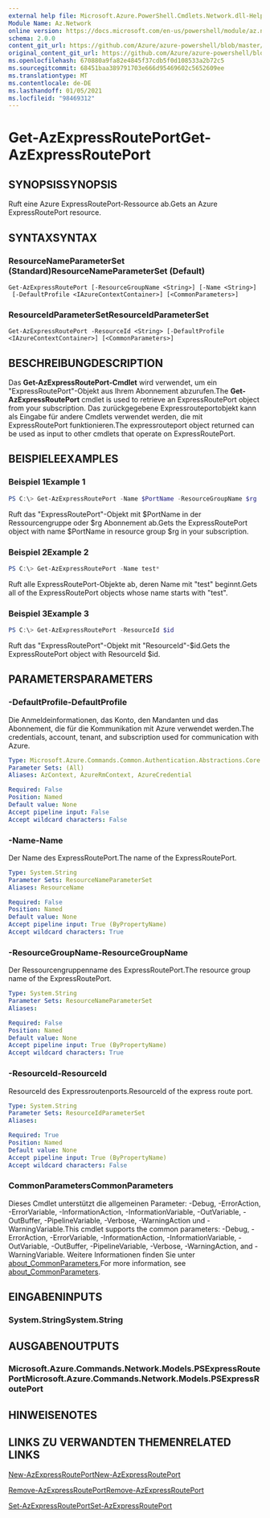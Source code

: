 ```yaml
---
external help file: Microsoft.Azure.PowerShell.Cmdlets.Network.dll-Help.xml
Module Name: Az.Network
online version: https://docs.microsoft.com/en-us/powershell/module/az.network/get-azexpressrouteport
schema: 2.0.0
content_git_url: https://github.com/Azure/azure-powershell/blob/master/src/Network/Network/help/Get-AzExpressRoutePort.md
original_content_git_url: https://github.com/Azure/azure-powershell/blob/master/src/Network/Network/help/Get-AzExpressRoutePort.md
ms.openlocfilehash: 670880a9fa82e4845f37cdb5f0d108533a2b72c5
ms.sourcegitcommit: 68451baa389791703e666d95469602c5652609ee
ms.translationtype: MT
ms.contentlocale: de-DE
ms.lasthandoff: 01/05/2021
ms.locfileid: "98469312"
---
```

# <span data-ttu-id="36d77-101">Get-AzExpressRoutePort</span><span class="sxs-lookup"><span data-stu-id="36d77-101">Get-AzExpressRoutePort</span></span>

## <span data-ttu-id="36d77-102">SYNOPSIS</span><span class="sxs-lookup"><span data-stu-id="36d77-102">SYNOPSIS</span></span>
<span data-ttu-id="36d77-103">Ruft eine Azure ExpressRoutePort-Ressource ab.</span><span class="sxs-lookup"><span data-stu-id="36d77-103">Gets an Azure ExpressRoutePort resource.</span></span>

## <span data-ttu-id="36d77-104">SYNTAX</span><span class="sxs-lookup"><span data-stu-id="36d77-104">SYNTAX</span></span>

### <span data-ttu-id="36d77-105">ResourceNameParameterSet (Standard)</span><span class="sxs-lookup"><span data-stu-id="36d77-105">ResourceNameParameterSet (Default)</span></span>
```
Get-AzExpressRoutePort [-ResourceGroupName <String>] [-Name <String>]
 [-DefaultProfile <IAzureContextContainer>] [<CommonParameters>]
```

### <span data-ttu-id="36d77-106">ResourceIdParameterSet</span><span class="sxs-lookup"><span data-stu-id="36d77-106">ResourceIdParameterSet</span></span>
```
Get-AzExpressRoutePort -ResourceId <String> [-DefaultProfile <IAzureContextContainer>] [<CommonParameters>]
```

## <span data-ttu-id="36d77-107">BESCHREIBUNG</span><span class="sxs-lookup"><span data-stu-id="36d77-107">DESCRIPTION</span></span>
<span data-ttu-id="36d77-108">Das **Get-AzExpressRoutePort-Cmdlet** wird verwendet, um ein "ExpressRoutePort"-Objekt aus Ihrem Abonnement abzurufen.</span><span class="sxs-lookup"><span data-stu-id="36d77-108">The **Get-AzExpressRoutePort** cmdlet is used to retrieve an ExpressRoutePort object from your subscription.</span></span> <span data-ttu-id="36d77-109">Das zurückgegebene Expressrouteportobjekt kann als Eingabe für andere Cmdlets verwendet werden, die mit ExpressRoutePort funktionieren.</span><span class="sxs-lookup"><span data-stu-id="36d77-109">The expressrouteport object returned can be used as input to other cmdlets that operate on ExpressRoutePort.</span></span>

## <span data-ttu-id="36d77-110">BEISPIELE</span><span class="sxs-lookup"><span data-stu-id="36d77-110">EXAMPLES</span></span>

### <span data-ttu-id="36d77-111">Beispiel 1</span><span class="sxs-lookup"><span data-stu-id="36d77-111">Example 1</span></span>
```powershell
PS C:\> Get-AzExpressRoutePort -Name $PortName -ResourceGroupName $rg
```

<span data-ttu-id="36d77-112">Ruft das "ExpressRoutePort"-Objekt mit $PortName in der Ressourcengruppe oder $rg Abonnement ab.</span><span class="sxs-lookup"><span data-stu-id="36d77-112">Gets the ExpressRoutePort object with name $PortName in resource group $rg in your subscription.</span></span>

### <span data-ttu-id="36d77-113">Beispiel 2</span><span class="sxs-lookup"><span data-stu-id="36d77-113">Example 2</span></span>
```powershell
PS C:\> Get-AzExpressRoutePort -Name test*
```

<span data-ttu-id="36d77-114">Ruft alle ExpressRoutePort-Objekte ab, deren Name mit "test" beginnt.</span><span class="sxs-lookup"><span data-stu-id="36d77-114">Gets all of the ExpressRoutePort objects whose name starts with "test".</span></span>

### <span data-ttu-id="36d77-115">Beispiel 3</span><span class="sxs-lookup"><span data-stu-id="36d77-115">Example 3</span></span>
```powershell
PS C:\> Get-AzExpressRoutePort -ResourceId $id
```

<span data-ttu-id="36d77-116">Ruft das "ExpressRoutePort"-Objekt mit "ResourceId"-$id.</span><span class="sxs-lookup"><span data-stu-id="36d77-116">Gets the ExpressRoutePort object with ResourceId $id.</span></span> 

## <span data-ttu-id="36d77-117">PARAMETERS</span><span class="sxs-lookup"><span data-stu-id="36d77-117">PARAMETERS</span></span>

### <span data-ttu-id="36d77-118">-DefaultProfile</span><span class="sxs-lookup"><span data-stu-id="36d77-118">-DefaultProfile</span></span>
<span data-ttu-id="36d77-119">Die Anmeldeinformationen, das Konto, den Mandanten und das Abonnement, die für die Kommunikation mit Azure verwendet werden.</span><span class="sxs-lookup"><span data-stu-id="36d77-119">The credentials, account, tenant, and subscription used for communication with Azure.</span></span>

```yaml
Type: Microsoft.Azure.Commands.Common.Authentication.Abstractions.Core.IAzureContextContainer
Parameter Sets: (All)
Aliases: AzContext, AzureRmContext, AzureCredential

Required: False
Position: Named
Default value: None
Accept pipeline input: False
Accept wildcard characters: False
```

### <span data-ttu-id="36d77-120">-Name</span><span class="sxs-lookup"><span data-stu-id="36d77-120">-Name</span></span>
<span data-ttu-id="36d77-121">Der Name des ExpressRoutePort.</span><span class="sxs-lookup"><span data-stu-id="36d77-121">The name of the ExpressRoutePort.</span></span>

```yaml
Type: System.String
Parameter Sets: ResourceNameParameterSet
Aliases: ResourceName

Required: False
Position: Named
Default value: None
Accept pipeline input: True (ByPropertyName)
Accept wildcard characters: True
```

### <span data-ttu-id="36d77-122">-ResourceGroupName</span><span class="sxs-lookup"><span data-stu-id="36d77-122">-ResourceGroupName</span></span>
<span data-ttu-id="36d77-123">Der Ressourcengruppenname des ExpressRoutePort.</span><span class="sxs-lookup"><span data-stu-id="36d77-123">The resource group name of the ExpressRoutePort.</span></span>

```yaml
Type: System.String
Parameter Sets: ResourceNameParameterSet
Aliases:

Required: False
Position: Named
Default value: None
Accept pipeline input: True (ByPropertyName)
Accept wildcard characters: True
```

### <span data-ttu-id="36d77-124">-ResourceId</span><span class="sxs-lookup"><span data-stu-id="36d77-124">-ResourceId</span></span>
<span data-ttu-id="36d77-125">ResourceId des Expressroutenports.</span><span class="sxs-lookup"><span data-stu-id="36d77-125">ResourceId of the express route port.</span></span>

```yaml
Type: System.String
Parameter Sets: ResourceIdParameterSet
Aliases:

Required: True
Position: Named
Default value: None
Accept pipeline input: True (ByPropertyName)
Accept wildcard characters: False
```

### <span data-ttu-id="36d77-126">CommonParameters</span><span class="sxs-lookup"><span data-stu-id="36d77-126">CommonParameters</span></span>
<span data-ttu-id="36d77-127">Dieses Cmdlet unterstützt die allgemeinen Parameter: -Debug, -ErrorAction, -ErrorVariable, -InformationAction, -InformationVariable, -OutVariable, -OutBuffer, -PipelineVariable, -Verbose, -WarningAction und -WarningVariable.</span><span class="sxs-lookup"><span data-stu-id="36d77-127">This cmdlet supports the common parameters: -Debug, -ErrorAction, -ErrorVariable, -InformationAction, -InformationVariable, -OutVariable, -OutBuffer, -PipelineVariable, -Verbose, -WarningAction, and -WarningVariable.</span></span> <span data-ttu-id="36d77-128">Weitere Informationen finden Sie unter [about_CommonParameters.](http://go.microsoft.com/fwlink/?LinkID=113216)</span><span class="sxs-lookup"><span data-stu-id="36d77-128">For more information, see [about_CommonParameters](http://go.microsoft.com/fwlink/?LinkID=113216).</span></span>

## <span data-ttu-id="36d77-129">EINGABEN</span><span class="sxs-lookup"><span data-stu-id="36d77-129">INPUTS</span></span>

### <span data-ttu-id="36d77-130">System.String</span><span class="sxs-lookup"><span data-stu-id="36d77-130">System.String</span></span>

## <span data-ttu-id="36d77-131">AUSGABEN</span><span class="sxs-lookup"><span data-stu-id="36d77-131">OUTPUTS</span></span>

### <span data-ttu-id="36d77-132">Microsoft.Azure.Commands.Network.Models.PSExpressRoutePort</span><span class="sxs-lookup"><span data-stu-id="36d77-132">Microsoft.Azure.Commands.Network.Models.PSExpressRoutePort</span></span>

## <span data-ttu-id="36d77-133">HINWEISE</span><span class="sxs-lookup"><span data-stu-id="36d77-133">NOTES</span></span>

## <span data-ttu-id="36d77-134">LINKS ZU VERWANDTEN THEMEN</span><span class="sxs-lookup"><span data-stu-id="36d77-134">RELATED LINKS</span></span>

[<span data-ttu-id="36d77-135">New-AzExpressRoutePort</span><span class="sxs-lookup"><span data-stu-id="36d77-135">New-AzExpressRoutePort</span></span>](./New-AzExpressRoutePort.md)

[<span data-ttu-id="36d77-136">Remove-AzExpressRoutePort</span><span class="sxs-lookup"><span data-stu-id="36d77-136">Remove-AzExpressRoutePort</span></span>](./Remove-AzExpressRoutePort.md)

[<span data-ttu-id="36d77-137">Set-AzExpressRoutePort</span><span class="sxs-lookup"><span data-stu-id="36d77-137">Set-AzExpressRoutePort</span></span>](./Set-AzExpressRoutePort.md)
